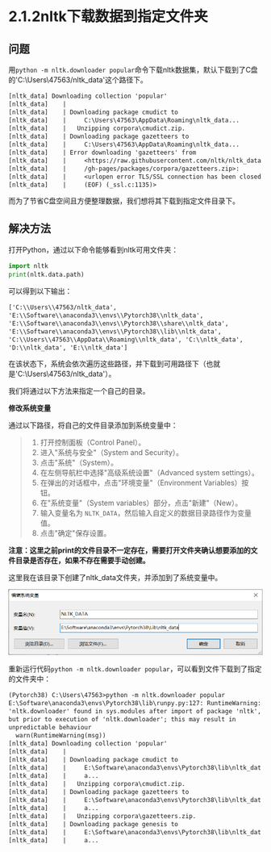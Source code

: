 # 2.1.2nltk下载数据到指定文件夹

## 问题

用`python -m nltk.downloader popular`命令下载nltk数据集，默认下载到了C盘的'C:\\Users\\47563/nltk_data'这个路径下。

```
[nltk_data] Downloading collection 'popular'
[nltk_data]    |
[nltk_data]    | Downloading package cmudict to
[nltk_data]    |     C:\Users\47563\AppData\Roaming\nltk_data...
[nltk_data]    |   Unzipping corpora\cmudict.zip.
[nltk_data]    | Downloading package gazetteers to
[nltk_data]    |     C:\Users\47563\AppData\Roaming\nltk_data...
[nltk_data]    | Error downloading 'gazetteers' from
[nltk_data]    |     <https://raw.githubusercontent.com/nltk/nltk_data
[nltk_data]    |     /gh-pages/packages/corpora/gazetteers.zip>:
[nltk_data]    |     <urlopen error TLS/SSL connection has been closed
[nltk_data]    |     (EOF) (_ssl.c:1135)>
```

而为了节省C盘空间且方便整理数据，我们想将其下载到指定文件目录下。



## 解决方法

打开Python，通过以下命令能够看到nltk可用文件夹：

```python
import nltk
print(nltk.data.path)
```

可以得到以下输出：

```
['C:\\Users\\47563/nltk_data', 'E:\\Software\\anaconda3\\envs\\Pytorch38\\nltk_data', 'E:\\Software\\anaconda3\\envs\\Pytorch38\\share\\nltk_data', 'E:\\Software\\anaconda3\\envs\\Pytorch38\\lib\\nltk_data', 'C:\\Users\\47563\\AppData\\Roaming\\nltk_data', 'C:\\nltk_data', 'D:\\nltk_data', 'E:\\nltk_data']
```

在该状态下，系统会依次遍历这些路径，并下载到可用路径下（也就是'C:\\Users\\47563/nltk_data'）。

我们将通过以下方法来指定一个自己的目录。



**修改系统变量**

通过以下路径，将自己的文件目录添加到系统变量中：

> 1. 打开控制面板（Control Panel）。
> 2. 进入"系统与安全"（System and Security）。
> 3. 点击"系统"（System）。
> 4. 在左侧导航栏中选择"高级系统设置"（Advanced system settings）。
> 5. 在弹出的对话框中，点击"环境变量"（Environment Variables）按钮。
> 6. 在"系统变量"（System variables）部分，点击"新建"（New）。
> 7. 输入变量名为 `NLTK_DATA`，然后输入自定义的数据目录路径作为变量值。
> 8. 点击"确定"保存设置。

**注意：这里之前print的文件目录不一定存在，需要打开文件夹确认想要添加的文件目录是否存在，如果不存在需要手动创建。**



这里我在该目录下创建了nltk_data文件夹，并添加到了系统变量中。

![image-20240724111727509](./assets/image-20240724111727509.png)

重新运行代码`python -m nltk.downloader popular`，可以看到文件下载到了指定的文件夹中：

```
(Pytorch38) C:\Users\47563>python -m nltk.downloader popular
E:\Software\anaconda3\envs\Pytorch38\lib\runpy.py:127: RuntimeWarning: 'nltk.downloader' found in sys.modules after import of package 'nltk', but prior to execution of 'nltk.downloader'; this may result in unpredictable behaviour
  warn(RuntimeWarning(msg))
[nltk_data] Downloading collection 'popular'
[nltk_data]    |
[nltk_data]    | Downloading package cmudict to
[nltk_data]    |     E:\Software\anaconda3\envs\Pytorch38\lib\nltk_dat
[nltk_data]    |     a...
[nltk_data]    |   Unzipping corpora\cmudict.zip.
[nltk_data]    | Downloading package gazetteers to
[nltk_data]    |     E:\Software\anaconda3\envs\Pytorch38\lib\nltk_dat
[nltk_data]    |     a...
[nltk_data]    |   Unzipping corpora\gazetteers.zip.
[nltk_data]    | Downloading package genesis to
[nltk_data]    |     E:\Software\anaconda3\envs\Pytorch38\lib\nltk_dat
[nltk_data]    |     a...
```

